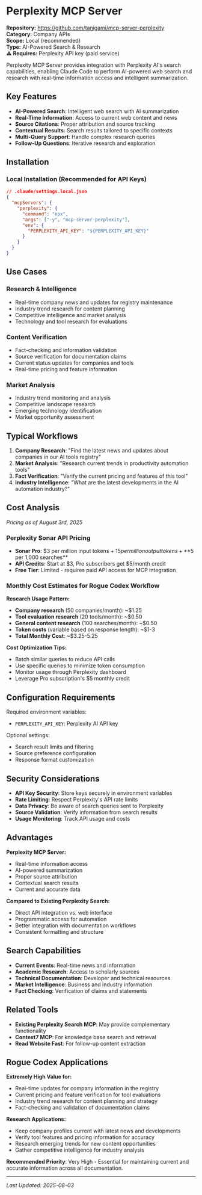 # Perplexity MCP Server

**Repository:** https://github.com/tanigami/mcp-server-perplexity  
**Category:** Company APIs  
**Scope:** Local (recommended)  
**Type:** AI-Powered Search & Research  
**⚠️ Requires:** Perplexity API key (paid service)

Perplexity MCP Server provides integration with Perplexity AI's search capabilities, enabling Claude Code to perform AI-powered web search and research with real-time information access and intelligent summarization.

## Key Features

- **AI-Powered Search**: Intelligent web search with AI summarization
- **Real-Time Information**: Access to current web content and news
- **Source Citations**: Proper attribution and source tracking
- **Contextual Results**: Search results tailored to specific contexts
- **Multi-Query Support**: Handle complex research queries
- **Follow-Up Questions**: Iterative research and exploration

## Installation

### Local Installation (Recommended for API Keys)
```json
// .claude/settings.local.json
{
  "mcpServers": {
    "perplexity": {
      "command": "npx",
      "args": ["-y", "mcp-server-perplexity"],
      "env": {
        "PERPLEXITY_API_KEY": "${PERPLEXITY_API_KEY}"
      }
    }
  }
}
```

## Use Cases

### Research & Intelligence
- Real-time company news and updates for registry maintenance
- Industry trend research for content planning
- Competitive intelligence and market analysis
- Technology and tool research for evaluations

### Content Verification
- Fact-checking and information validation
- Source verification for documentation claims
- Current status updates for companies and tools
- Real-time pricing and feature information

### Market Analysis
- Industry trend monitoring and analysis
- Competitive landscape research
- Emerging technology identification
- Market opportunity assessment

## Typical Workflows

1. **Company Research**: "Find the latest news and updates about companies in our AI tools registry"
2. **Market Analysis**: "Research current trends in productivity automation tools"
3. **Fact Verification**: "Verify the current pricing and features of this tool"
4. **Industry Intelligence**: "What are the latest developments in the AI automation industry?"

## Cost Analysis

*Pricing as of August 3rd, 2025*

### Perplexity Sonar API Pricing
- **Sonar Pro**: $3 per million input tokens + $15 per million output tokens + **$5 per 1,000 searches**
- **API Credits**: Start at $3, Pro subscribers get $5/month credit
- **Free Tier**: Limited - requires paid API access for MCP integration

### Monthly Cost Estimates for Rogue Codex Workflow
**Research Usage Pattern:**
- **Company research** (50 companies/month): ~$1.25
- **Tool evaluation research** (20 tools/month): ~$0.50  
- **General content research** (100 searches/month): ~$0.50
- **Token costs** (variable based on response length): ~$1-3
- **Total Monthly Cost**: ~$3.25-5.25

**Cost Optimization Tips:**
- Batch similar queries to reduce API calls
- Use specific queries to minimize token consumption
- Monitor usage through Perplexity dashboard
- Leverage Pro subscription's $5 monthly credit

## Configuration Requirements

Required environment variables:
- `PERPLEXITY_API_KEY`: Perplexity AI API key

Optional settings:
- Search result limits and filtering
- Source preference configuration
- Response format customization

## Security Considerations

- **API Key Security**: Store keys securely in environment variables
- **Rate Limiting**: Respect Perplexity's API rate limits
- **Data Privacy**: Be aware of search queries sent to Perplexity
- **Source Validation**: Verify information from search results
- **Usage Monitoring**: Track API usage and costs

## Advantages

**Perplexity MCP Server:**
- Real-time information access
- AI-powered summarization
- Proper source attribution
- Contextual search results
- Current and accurate data

**Compared to Existing Perplexity Search:**
- Direct API integration vs. web interface
- Programmatic access for automation
- Better integration with documentation workflows
- Consistent formatting and structure

## Search Capabilities

- **Current Events**: Real-time news and information
- **Academic Research**: Access to scholarly sources
- **Technical Documentation**: Developer and technical resources
- **Market Intelligence**: Business and industry information
- **Fact Checking**: Verification of claims and statements

## Related Tools

- **Existing Perplexity Search MCP**: May provide complementary functionality
- **Context7 MCP**: For knowledge base search and retrieval
- **Read Website Fast**: For follow-up content extraction

## Rogue Codex Applications

**Extremely High Value for:**
- Real-time updates for company information in the registry
- Current pricing and feature verification for tool evaluations
- Industry trend research for content planning and strategy
- Fact-checking and validation of documentation claims

**Research Applications:**
- Keep company profiles current with latest news and developments
- Verify tool features and pricing information for accuracy
- Research emerging trends for new content opportunities
- Gather competitive intelligence for industry analysis

**Recommended Priority**: Very High - Essential for maintaining current and accurate information across all documentation.

---

*Last Updated: 2025-08-03*
